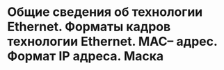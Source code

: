 # Общие сведения об технологии Ethernet. Форматы кадров технологии Ethernet. MAC– адрес. Формат IP адреса. Маска
